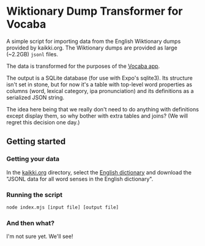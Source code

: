 # Wiktionary Dump Transformer for Vocaba

A simple script for importing data from the English Wiktionary dumps provided by kaikki.org. The Wiktionary dumps are provided as large (~2.2GB) `jsonl` files.

The data is transformed for the purposes of the [Vocaba app](https://github.com/easymac/vocaba).

The output is a SQLite database (for use with Expo's sqlite3). Its structure isn't set in stone, but for now it's a table with top-level word properties as columns (word, lexical category, ipa pronunciation) and its definitions as a serialized JSON string.

The idea here being that we really don't need to do anything with definitions except display them, so why bother with extra tables and joins? (We will regret this decision one day.)

## Getting started


### Getting your data

In the [kaikki.org](https://kaikki.org) directory, select the [English dictionary](https://kaikki.org/dictionary/English/) and download the "JSONL data for all word senses in the English dictionary".

### Running the script

```bash
node index.mjs [input file] [output file]
```

### And then what?

I'm not sure yet. We'll see!